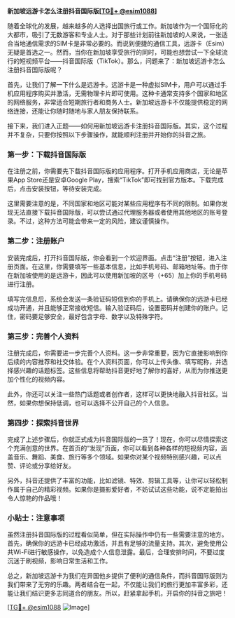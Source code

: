 **新加坡远游卡怎么注册抖音国际版[[TG💪+ @esim1088](https://t.me/s/esim1088)]**

随着全球化的发展，越来越多的人选择出国旅行或工作。新加坡作为一个国际化的大都市，吸引了无数游客和专业人士。对于那些计划前往新加坡的人来说，一张适合当地通信需求的SIM卡是非常必要的。而说到便捷的通信工具，远游卡（Esim）无疑是首选之一。然而，当你在新加坡享受旅行的同时，可能也想尝试一下全球流行的短视频平台——抖音国际版（TikTok）。那么，问题来了：新加坡远游卡怎么注册抖音国际版呢？

首先，让我们了解一下什么是远游卡。远游卡是一种虚拟SIM卡，用户可以通过手机应用程序购买并激活，无需物理卡片即可使用。这种卡通常支持多个国家和地区的网络服务，非常适合短期旅行者和商务人士。新加坡远游卡不仅能提供稳定的网络连接，还能让你随时随地与家人朋友保持联系。

接下来，我们进入正题——如何用新加坡远游卡注册抖音国际版。其实，这个过程并不复杂，只要你按照以下步骤操作，就能顺利注册并开始你的抖音之旅。

### 第一步：下载抖音国际版

在注册之前，你需要先下载抖音国际版的应用程序。打开手机应用商店，无论是苹果App Store还是安卓Google Play，搜索“TikTok”即可找到官方版本。下载完成后，点击安装按钮，等待安装完成。

这里需要注意的是，不同国家和地区可能对某些应用程序有不同的限制。如果你发现无法直接下载抖音国际版，可以尝试通过代理服务器或者使用其他地区的账号登录。不过，这种方法可能会带来一定的风险，建议谨慎操作。

### 第二步：注册账户

安装完成后，打开抖音国际版，你会看到一个欢迎界面。点击“注册”按钮，进入注册页面。在这里，你需要填写一些基本信息，比如手机号码、邮箱地址等。由于你在新加坡使用的是远游卡，因此可以使用新加坡的区号（+65）加上你的手机号码进行注册。

填写完信息后，系统会发送一条验证码短信到你的手机上。请确保你的远游卡已经成功开通，并且能够正常接收短信。输入验证码后，设置密码并创建你的账户。记住，密码要足够安全，最好包含字母、数字以及特殊字符。

### 第三步：完善个人资料

注册完成后，你需要进一步完善个人资料。这一步非常重要，因为它直接影响到你后续的内容推荐和社交体验。在个人资料页面，你可以上传头像、填写昵称，并选择感兴趣的话题标签。这些信息将帮助抖音更好地了解你的喜好，从而为你推送更加个性化的视频内容。

此外，你还可以关注一些热门话题或者创作者，这样可以更快地融入抖音社区。当然，如果你想保持低调，也可以选择不公开自己的个人信息。

### 第四步：探索抖音世界

完成了上述步骤后，你就正式成为抖音国际版的一员了！现在，你可以尽情探索这个充满创意的世界。在首页的“发现”页面，你可以看到各种各样的短视频内容，涵盖音乐、舞蹈、美食、旅行等多个领域。如果你对某个视频特别感兴趣，可以点赞、评论或分享给好友。

另外，抖音还提供了丰富的功能，比如滤镜、特效、剪辑工具等，让你可以轻松制作属于自己的精彩视频。如果你是摄影爱好者，不妨试试这些功能，说不定能拍出令人惊艳的作品哦！

### 小贴士：注意事项

虽然注册抖音国际版的过程看似简单，但在实际操作中仍有一些需要注意的地方。首先，确保你的远游卡已经成功激活，并且有足够的流量支持。其次，避免使用公共Wi-Fi进行敏感操作，以免造成个人信息泄露。最后，合理安排时间，不要过度沉迷于刷视频，影响日常生活和工作。

总之，新加坡远游卡为我们在异国他乡提供了便利的通信条件，而抖音国际版则为我们带来了无穷的乐趣。两者结合在一起，不仅能让我们的旅行更加丰富多彩，还能让我们结识更多志同道合的朋友。所以，赶紧拿起手机，开启你的抖音之旅吧！

[[TG💪+ @esim1088](https://t.me/s/esim1088) ![Image](https://i.postimg.cc/4NQfJmqS/Snipaste-2025-05-13-00-14-12.png)]